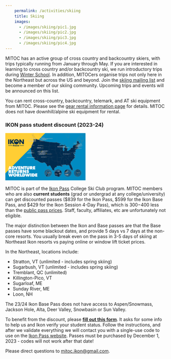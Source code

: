 ```yaml
---
    permalink: /activities/skiing
    title: Skiing
    images:
      - /images/skiing/pic1.jpg
      - /images/skiing/pic2.jpg
      - /images/skiing/pic3.jpg
      - /images/skiing/pic4.jpg
---
```


MITOC has an active group of cross country and backcountry skiers, with trips typically running from January through May. If you are interested in learning to cross country and/or backcountry ski, we run introductory trips during [Winter School](/events/winter-school). In addition, MITOCers organise trips not only here in the Northeast but across the US and beyond. Join the [skiing mailing list](http://mailman.mit.edu/mailman/listinfo/mitoc-bcski) and become a member of our skiing community. Upcoming trips and events will be announced on this list.

You can rent cross-country, backcountry, telemark, and AT ski equipment from MITOC. Please see the [gear rental information page](/rentals) for details. MITOC does not have downhill/alpine ski equipment for rental.


### IKON pass student discount (2023-24)

<img src="/images/skiing/ikon_map.jpeg" style="width: 50%; height: 50%">

MITOC is part of the [Ikon Pass](https://www.ikonpass.com/) College Ski Club program. MITOC members who are also **current students** (grad or undergrad at any college/university) can get discounted passes ($839 for the Ikon Pass, $599 for the Ikon Base Pass, and $429 for the Ikon Session 4-Day Pass), which is $300-$400 less than the [public pass prices](https://www.ikonpass.com/en/shop-passes). Staff, faculty, affiliates, etc are unfortunately not eligible.

The major distinction between the Ikon and Base passes are that the Base passes have some blackout dates, and provide 5 days vs 7 days at the non-core resorts. You usually break even on the pass in 3-5 days of skiing at Northeast Ikon resorts vs paying online or window lift ticket prices. 

In the Northeast, locations include:
- Stratton, VT (unlimited - includes spring skiing)
- Sugarbush, VT (unlimited - includes spring skiing)
- Tremblant, QC (unlimited)
- Killington-Pico, VT
- Sugarloaf, ME
- Sunday River, ME
- Loon, NH

The 23/24 Ikon Base Pass does not have access to Aspen/Snowmass, Jackson Hole, Alta, Deer Valley, Snowbasin or Sun Valley.

To benefit from the discount, please **[fill out this form](https://forms.office.com/r/8LyrqsNhkn)**. It asks for some info to help us and Ikon verify your student status. Follow the instructions, and after we validate everything we will contact you with a single-use code to use on the [Ikon Pass website](https://www.ikonpass.com/en/shop-passes). Passes must be purchased by December 1, 2023 - codes will not work after that date!

Please direct questions to [mitoc.ikon@gmail.com](mailto:mitoc.ikon@gmail.com).
